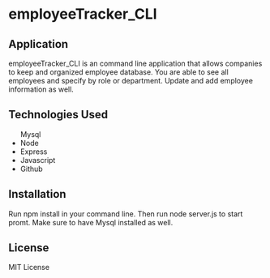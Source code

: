 # employeeTracker_CLI

## Application
employeeTracker_CLI is an command line application that allows companies to keep and organized employee database. You are able to see all employees and specify by role or department. Update and add employee information as well.

## Technologies Used

<ul> Mysql
<li> Node
<li> Express
<li> Javascript
<li> Github
</ul>

## Installation

Run npm install in your command line. Then run node server.js to start promt. Make sure to have Mysql installed as well.

## License

MIT License